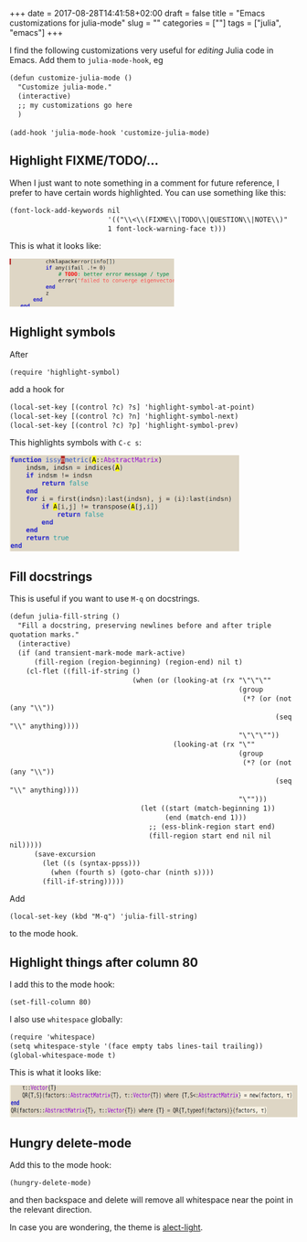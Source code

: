 +++
date = 2017-08-28T14:41:58+02:00
draft = false
title = "Emacs customizations for julia-mode"
slug = ""
categories = [""]
tags = ["julia", "emacs"]
+++

I find the following customizations very useful for *editing* Julia
code in Emacs. Add them to `julia-mode-hook`, eg
```emacs-lisp
(defun customize-julia-mode ()
  "Customize julia-mode."
  (interactive)
  ;; my customizations go here
  )

(add-hook 'julia-mode-hook 'customize-julia-mode)
```

## Highlight FIXME/TODO/...

When I just want to note something in a comment for future reference,
I prefer to have certain words highlighted. You can use something like
this:

```emacs-lisp
(font-lock-add-keywords nil
                        '(("\\<\\(FIXME\\|TODO\\|QUESTION\\|NOTE\\)"
                        1 font-lock-warning-face t)))
```

This is what it looks like:

<img src="todo.png" style="height:6em">

## Highlight symbols

After
```emacs-lisp
(require 'highlight-symbol)
```
add a hook for
```emacs-lisp
(local-set-key [(control ?c) ?s] 'highlight-symbol-at-point)
(local-set-key [(control ?c) ?n] 'highlight-symbol-next)
(local-set-key [(control ?c) ?p] 'highlight-symbol-prev)
```
This highlights symbols with `C-c s`:

<img src="highlight.png" style="height:12em">

## Fill docstrings

This is useful if you want to use `M-q` on docstrings.

```emacs-lisp
(defun julia-fill-string ()
  "Fill a docstring, preserving newlines before and after triple quotation marks."
  (interactive)
  (if (and transient-mark-mode mark-active)
      (fill-region (region-beginning) (region-end) nil t)
    (cl-flet ((fill-if-string ()
                              (when (or (looking-at (rx "\"\"\""
                                                        (group
                                                         (*? (or (not (any "\\"))
                                                                 (seq "\\" anything))))
                                                        "\"\"\""))
                                        (looking-at (rx "\""
                                                        (group
                                                         (*? (or (not (any "\\"))
                                                                 (seq "\\" anything))))
                                                        "\"")))
                                (let ((start (match-beginning 1))
                                      (end (match-end 1)))
                                  ;; (ess-blink-region start end)
                                  (fill-region start end nil nil nil)))))
      (save-excursion
        (let ((s (syntax-ppss)))
          (when (fourth s) (goto-char (ninth s))))
        (fill-if-string)))))
```

Add
```emacs-lisp
(local-set-key (kbd "M-q") 'julia-fill-string)
```
to the mode hook.

## Highlight things after column 80

I add this to the mode hook:

```emacs-lisp
(set-fill-column 80)
```

I also use `whitespace` globally:

```emacs-lisp
(require 'whitespace)
(setq whitespace-style '(face empty tabs lines-tail trailing))
(global-whitespace-mode t)
```

This is what it looks like:

<img src="longlines.png" style="height:4em">

## Hungry delete-mode

Add this to the mode hook:
```emacs-lisp
(hungry-delete-mode)
```
and then backspace and delete will remove all whitespace near the point in the relevant direction.

In case you are wondering, the theme is [alect-light](https://github.com/alezost/alect-themes).

